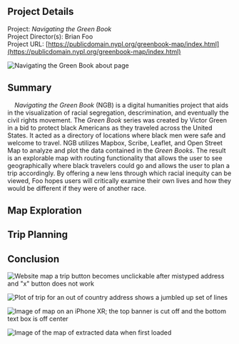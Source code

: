 ## Project Details
Project:
_Navigating the Green Book_\
Project Director(s):
Brian Foo\
Project URL:
[https://publicdomain.nypl.org/greenbook-map/index.html](https://publicdomain.nypl.org/greenbook-map/index.html)

![Navigating the Green Book about page](https://toddmahood.com/images/ngb-about.jpeg)

## Summary
&nbsp;&nbsp;&nbsp;&nbsp;_Navigating the Green Book_ (NGB) is a digital humanities project that aids in the visualization of racial segregation, descrimination, and eventually the civil rights movement. The _Green Book_ series was created by Victor Green in a bid to protect black Americans as they traveled across the United States. It acted as a directory of locations where black men were safe and welcome to travel. NGB utilizes Mapbox, Scribe, Leaflet, and Open Street Map to analyze and plot the data contained in the _Green Books_. The result is an explorable map with routing functionality that allows the user to see geographically where black travelers could go and allows the user to plan a trip accordingly. By offering a new lens through which racial inequity can be viewed, Foo hopes users will critically examine their own lives and how they would be different if they were of another race.

## Map Exploration 


## Trip Planning 


## Conclusion
![Website map a trip button becomes unclickable after mistyped address and "x" button does not work](https://toddmahood.com/images/ngb-incorrect-address-x.gif)

![Plot of trip for an out of country address shows a jumbled up set of lines](https://toddmahood.com/images/ngb-out-of-us.png)

![Image of map on an iPhone XR; the top banner is cut off and the bottom text box is off center](https://toddmahood.com/images/ngb-mobile.png)

![Image of the map of extracted data when first loaded](https://toddmahood.com/images/ngb-first-view.png)
